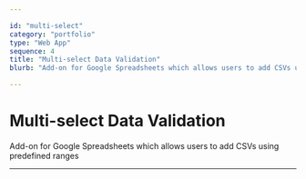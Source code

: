 ```yaml
---

id: "multi-select"
category: "portfolio"
type: "Web App"
sequence: 4
title: "Multi-select Data Validation"
blurb: "Add-on for Google Spreadsheets which allows users to add CSVs using predefined ranges"

---
```


# Multi-select Data Validation

Add-on for Google Spreadsheets which allows users to add CSVs using predefined ranges

---

